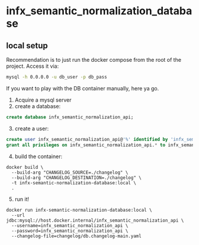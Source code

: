 # infx_semantic_normalization_database

## local setup

Recommendation is to just run the docker compose from the root of the project. Access it via:
```bash
mysql -h 0.0.0.0 -u db_user -p db_pass
```
If you want to play with the DB
container manually, here ya go.

1. Acquire a mysql server
2. create a database:

```sql
create database infx_semantic_normalization_api;
```

3. create a user:

```sql
create user infx_semantic_normalization_api@'%' identified by 'infx_semantic_normalization_api';
grant all privileges on infx_semantic_normalization_api.* to infx_semantic_normalization_api@'%';
```

4. build the container:

```shell
docker build \
  --build-arg "CHANGELOG_SOURCE=./changelog" \
  --build-arg "CHANGELOG_DESTINATION=./changelog" \
  -t infx-semantic-normalization-database:local \
  .
```

5. run it!

```shell
docker run infx-semantic-normalization-database:local \
  --url jdbc:mysql://host.docker.internal/infx_semantic_normalization_api \
  --username=infx_semantic_normalization_api \
  --password=infx_semantic_normalization_api \
  --changelog-file=changelog/db.changelog-main.yaml
```
